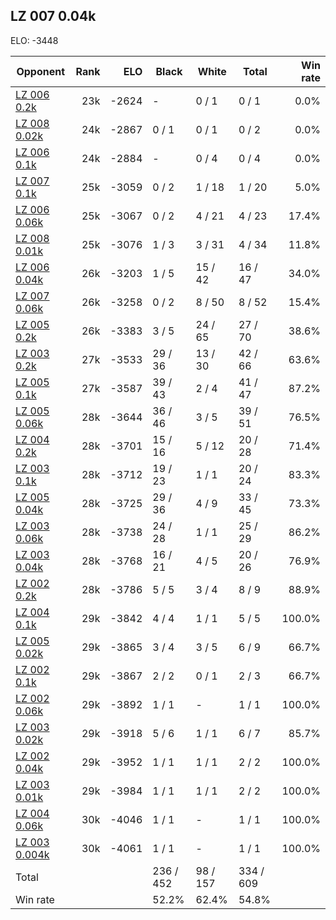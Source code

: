 ## LZ 007 0.04k ##

ELO: -3448

Opponent | Rank | ELO | Black | White | Total | Win rate
---------|-----:|----:|-------|-------|-------|-------:
[LZ 006 0.2k](LZ%20006%200.2k.md) | 23k | -2624 | - | 0 / 1 | 0 / 1 | 0.0%
[LZ 008 0.02k](LZ%20008%200.02k.md) | 24k | -2867 | 0 / 1 | 0 / 1 | 0 / 2 | 0.0%
[LZ 006 0.1k](LZ%20006%200.1k.md) | 24k | -2884 | - | 0 / 4 | 0 / 4 | 0.0%
[LZ 007 0.1k](LZ%20007%200.1k.md) | 25k | -3059 | 0 / 2 | 1 / 18 | 1 / 20 | 5.0%
[LZ 006 0.06k](LZ%20006%200.06k.md) | 25k | -3067 | 0 / 2 | 4 / 21 | 4 / 23 | 17.4%
[LZ 008 0.01k](LZ%20008%200.01k.md) | 25k | -3076 | 1 / 3 | 3 / 31 | 4 / 34 | 11.8%
[LZ 006 0.04k](LZ%20006%200.04k.md) | 26k | -3203 | 1 / 5 | 15 / 42 | 16 / 47 | 34.0%
[LZ 007 0.06k](LZ%20007%200.06k.md) | 26k | -3258 | 0 / 2 | 8 / 50 | 8 / 52 | 15.4%
[LZ 005 0.2k](LZ%20005%200.2k.md) | 26k | -3383 | 3 / 5 | 24 / 65 | 27 / 70 | 38.6%
[LZ 003 0.2k](LZ%20003%200.2k.md) | 27k | -3533 | 29 / 36 | 13 / 30 | 42 / 66 | 63.6%
[LZ 005 0.1k](LZ%20005%200.1k.md) | 27k | -3587 | 39 / 43 | 2 / 4 | 41 / 47 | 87.2%
[LZ 005 0.06k](LZ%20005%200.06k.md) | 28k | -3644 | 36 / 46 | 3 / 5 | 39 / 51 | 76.5%
[LZ 004 0.2k](LZ%20004%200.2k.md) | 28k | -3701 | 15 / 16 | 5 / 12 | 20 / 28 | 71.4%
[LZ 003 0.1k](LZ%20003%200.1k.md) | 28k | -3712 | 19 / 23 | 1 / 1 | 20 / 24 | 83.3%
[LZ 005 0.04k](LZ%20005%200.04k.md) | 28k | -3725 | 29 / 36 | 4 / 9 | 33 / 45 | 73.3%
[LZ 003 0.06k](LZ%20003%200.06k.md) | 28k | -3738 | 24 / 28 | 1 / 1 | 25 / 29 | 86.2%
[LZ 003 0.04k](LZ%20003%200.04k.md) | 28k | -3768 | 16 / 21 | 4 / 5 | 20 / 26 | 76.9%
[LZ 002 0.2k](LZ%20002%200.2k.md) | 28k | -3786 | 5 / 5 | 3 / 4 | 8 / 9 | 88.9%
[LZ 004 0.1k](LZ%20004%200.1k.md) | 29k | -3842 | 4 / 4 | 1 / 1 | 5 / 5 | 100.0%
[LZ 005 0.02k](LZ%20005%200.02k.md) | 29k | -3865 | 3 / 4 | 3 / 5 | 6 / 9 | 66.7%
[LZ 002 0.1k](LZ%20002%200.1k.md) | 29k | -3867 | 2 / 2 | 0 / 1 | 2 / 3 | 66.7%
[LZ 002 0.06k](LZ%20002%200.06k.md) | 29k | -3892 | 1 / 1 | - | 1 / 1 | 100.0%
[LZ 003 0.02k](LZ%20003%200.02k.md) | 29k | -3918 | 5 / 6 | 1 / 1 | 6 / 7 | 85.7%
[LZ 002 0.04k](LZ%20002%200.04k.md) | 29k | -3952 | 1 / 1 | 1 / 1 | 2 / 2 | 100.0%
[LZ 003 0.01k](LZ%20003%200.01k.md) | 29k | -3984 | 1 / 1 | 1 / 1 | 2 / 2 | 100.0%
[LZ 004 0.06k](LZ%20004%200.06k.md) | 30k | -4046 | 1 / 1 | - | 1 / 1 | 100.0%
[LZ 003 0.004k](LZ%20003%200.004k.md) | 30k | -4061 | 1 / 1 | - | 1 / 1 | 100.0%
Total | | | 236 / 452 | 98 / 157 | 334 / 609 | 
Win rate| | | 52.2% | 62.4% | 54.8% | 
